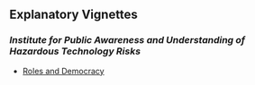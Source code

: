 ##  Explanatory Vignettes



### *Institute for Public Awareness and Understanding of Hazardous Technology Risks*

- [Roles and Democracy](Democracy_Roles/Democracy_and_Roles.md)

